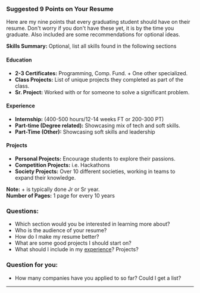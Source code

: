 ### Suggested 9 Points on Your Resume

Here are my nine points that every graduating student should have on their resume. Don't worry if you don't have these yet, it is by the time you graduate. Also included are some recommendations for optional ideas.

**Skills Summary:** Optional, list all skills found in the following sections

#### Education
- **2-3 Certificates:** Programming, Comp. Fund. + One other specialized.
- **Class Projects:** List of unique projects they completed as part of the class.
- **Sr. Project:** Worked with or for someone to solve a significant problem.

#### Experience
- **Internship:** (400-500 hours/12-14 weeks FT or 200-300 PT)
- **Part-time (Degree related):** Showcasing mix of tech and soft skills.
- **Part-Time (Other):** Showcasing soft skills and leadership

#### Projects
- **Personal Projects:** Encourage students to explore their passions.
- **Competition Projects:** i.e. Hackathons
- **Society Projects:** Over 10 different societies, working in teams to expand their knowledge.

**Note:** + is typically done Jr or Sr year.  
**Number of Pages:** 1 page for every 10 years

### Questions:
- Which section would you be interested in learning more about?
- Who is the audience of your resume?
- How do I make my resume better?
- What are some good projects I should start on?
- What should I include in my [experience](Resume9Points.md)? Projects?

### Question for you:
- How many companies have you applied to so far? Could I get a list?

---

